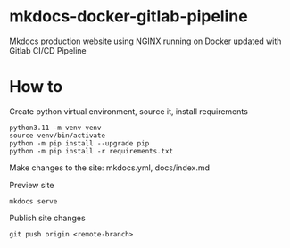 # mkdocs-docker-gitlab-pipeline

Mkdocs production website using NGINX running on Docker updated with Gitlab CI/CD Pipeline

# How to

Create python virtual environment, source it, install requirements

```
python3.11 -m venv venv
source venv/bin/activate
python -m pip install --upgrade pip
python -m pip install -r requirements.txt
```

Make changes to the site: mkdocs.yml, docs/index.md

Preview site

```
mkdocs serve
```

Publish site changes

```
git push origin <remote-branch>
```